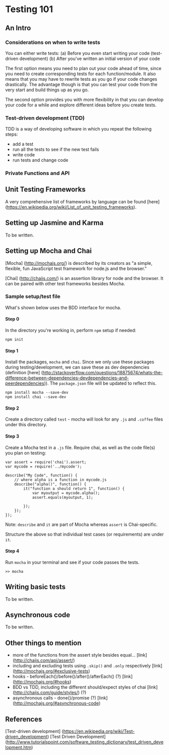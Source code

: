 Testing 101
=================

## An Intro

### Considerations on when to write tests

You can either write tests:
(a) Before you even start writing your code (test-driven development)
(b) After you've written an initial version of your code

The first option means you need to plan out your code ahead of time, since you need to create corresponding tests for each function/module. It also means that you may have to rewrite tests as you go if your code changes drastically. The advantage though is that you can test your code from the very start and build things up as you go.

The second option provides you with more flexibility in that you can develop your code for a while and explore different ideas before you create tests.

### Test-driven development (TDD)

TDD is a way of developing software in which you repeat the following steps:
- add a test
- run all the tests to see if the new test fails
- write code
- run tests and change code

### Private Functions and API



## Unit Testing Frameworks

A very comprehensive list of frameworks by language can be found [here] (https://en.wikipedia.org/wiki/List_of_unit_testing_frameworks).


## Setting up Jasmine and Karma

To be written.

## Setting up Mocha and Chai

[Mocha] (http://mochajs.org/) is described by its creators as "a simple, flexible, fun JavaScript test framework for node.js and the browser."

[Chai] (http://chaijs.com/) is an assertion library for node and the browser. It can be paired with other test frameworks besides Mocha.


### Sample setup/test file

What's shown below uses the BDD interface for mocha.

#### Step 0

In the directory you're working in, perform `npm` setup if needed:

```
npm init
```

#### Step 1

Install the packages, `mocha` and `chai`. Since we only use these packages during testing/development, we can save these as dev dependencies (definition [here] (http://stackoverflow.com/questions/18875674/whats-the-difference-between-dependencies-devdependencies-and-peerdependencies)). The `package.json` file will be updated to reflect this.

```
npm install mocha --save-dev
npm install chai --save-dev
```

#### Step 2

Create a directory called `test` - mocha will look for any `.js` and `.coffee` files under this directory.

#### Step 3

Create a Mocha test in a `.js` file. Require chai, as well as the code file(s) you plan on testing:

```
var assert = require('chai').assert;
var mycode = require('../mycode');

describe("My Code", function() {
    // where alpha is a function in mycode.js
	describe("alpha()", function() {
		it("function a should return 1", function() {
			var myoutput = mycode.alpha();
			assert.equals(myoutput, 1);

		});
	});
});
```

Note: `describe` and `it` are part of Mocha whereas `assert` is Chai-specific.

Structure the above so that individual test cases (or requirements) are under `it`.

#### Step 4
Run `mocha` in your terminal and see if your code passes the tests.
```
>> mocha
```

## Writing basic tests

To be written.

## Asynchronous code

To be written.

## Other things to mention
- more of the functions from the assert style besides equal...  [link] (http://chaijs.com/api/assert/)
- including and excluding tests using `.skip()` and `.only` respectively [link] (http://mochajs.org/#exclusive-tests)
- hooks - beforeEach()/before()/after()/afterEach() (?) [link] (http://mochajs.org/#hooks)
- BDD vs TDD, including the different should/expect styles of chai [link] (http://chaijs.com/guide/styles/) (?)
- asynchronous calls - done()/promise (?) [link] (http://mochajs.org/#asynchronous-code)

## References
[Test-driven development] (https://en.wikipedia.org/wiki/Test-driven_development)
[Test Driven Development] (http://www.tutorialspoint.com/software_testing_dictionary/test_driven_development.htm)
